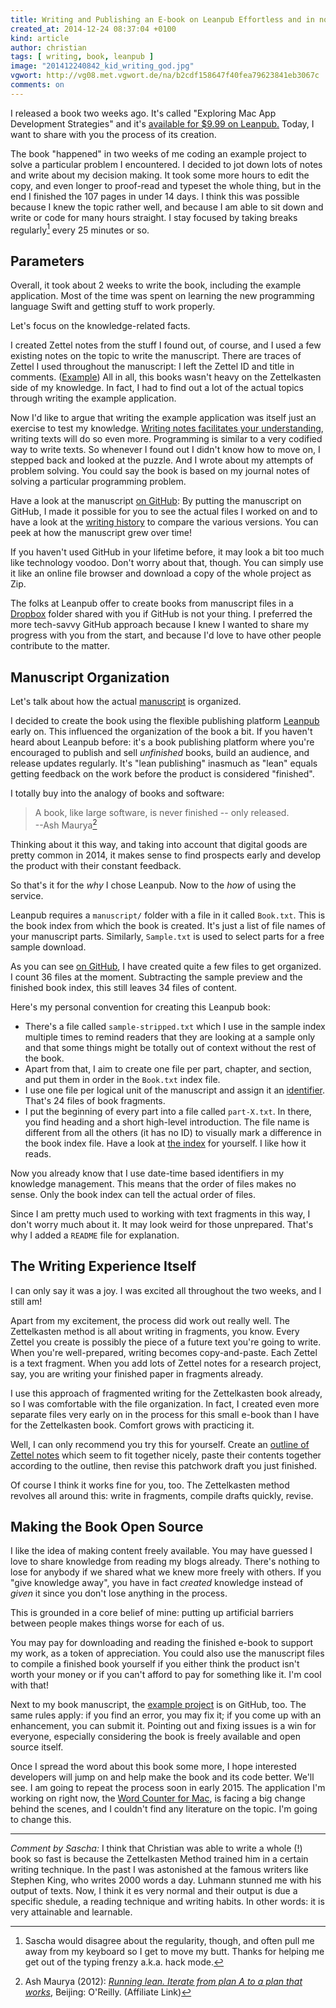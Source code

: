 ```yaml
---
title: Writing and Publishing an E-book on Leanpub Effortless and in no Time
created_at: 2014-12-24 08:37:04 +0100
kind: article
author: christian
tags: [ writing, book, leanpub ]
image: "201412240842_kid_writing_god.jpg"
vgwort: http://vg08.met.vgwort.de/na/b2cdf158647f40fea79623841eb3067c
comments: on
---
```



I released a book two weeks ago. It's called "Exploring Mac App Development Strategies" and it's [available for $9.99 on Leanpub.][book] Today, I want to share with you the process of its creation.

The book "happened" in two weeks of me coding an example project to solve a particular problem I encountered. I decided to jot down lots of notes and write about my decision making. It took some more hours to edit the copy, and even longer to proof-read and typeset the whole thing, but in the end I finished the 107 pages in under 14 days. I think this was possible because I knew the topic rather well, and because I am able to sit down and write or code for many hours straight. I stay focused by taking breaks regularly[^sascha] every 25 minutes or so. 

  [^sascha]: Sascha would disagree about the regularity, though, and often pull me away from my keyboard so I get to move my butt. Thanks for helping me get out of the typing frenzy a.k.a. hack mode. 

## Parameters

Overall, it took about 2 weeks to write the book, including the example application. Most of the time was spent on learning the new programming language Swift and getting stuff to work properly.

Let's focus on the knowledge-related facts.

I created Zettel notes from the stuff I found out, of course, and I used a few existing notes on the topic to write the manuscript. There are traces of Zettel I used throughout the manuscript: I left the Zettel ID and title in comments. ([Example][zettellink]) All in all, this books wasn't heavy on the Zettelkasten side of my knowledge. In fact, I had to find out a lot of the actual topics through writing the example application.

Now I'd like to argue that writing the example application was itself just an exercise to test my knowledge. [Writing notes facilitates your understanding][learn], writing texts will do so even more. Programming is similar to a very codified way to write texts. So whenever I found out I didn't know how to move on, I stepped back and looked at the puzzle. And I wrote about my attempts of problem solving. You could say the book is based on my journal notes of solving a particular programming problem.

Have a look at the manuscript [on GitHub][manuscript]:  By putting the manuscript on GitHub, I made it possible for you to see the actual files I worked on and to have a look at the [writing history][history] to compare the various versions. You can peek at how the manuscript grew over time!

If you haven't used GitHub in your lifetime before, it may look a bit too much like technology voodoo. Don't worry about that, though. You can simply use it like an online file browser and download a copy of the whole project as Zip.

The folks at Leanpub offer to create books from manuscript files in a [Dropbox][] folder shared with you if GitHub is not your thing. I preferred the more tech-savvy GitHub approach because I knew I wanted to share my progress with you from the start, and because I'd love to have other people contribute to the matter.

[learn]: http://christiantietze.de/posts/2014/02/learn-faster-by-writing-zettel-notes/
[zettellink]: https://github.com/DivineDominion/mac-appdev-book/blob/7abaca2ebadecfe6e2a56912759f2033ef9642e7/manuscript/201411190902%20use%20of%20tests.txt#L45
[manuscript]: https://github.com/DivineDominion/mac-appdev-book
[example]: https://github.com/DivineDominion/mac-appdev-code
[history]: https://github.com/DivineDominion/mac-appdev-book/commits/master
[dropbox]: https://db.tt/kgh4V4s

## Manuscript Organization

Let's talk about how the actual [manuscript][man] is organized.

I decided to create the book using the flexible publishing platform [Leanpub][] early on. This influenced the organization of the book a bit. If you haven't heard about Leanpub before: it's a book publishing platform where you're encouraged to publish and sell _unfinished_ books, build an audience, and release updates regularly. It's "lean publishing" inasmuch as "lean" equals getting feedback on the work before the product is considered "finished".

I totally buy into the analogy of books and software:

> A book, like large software, is never finished -- only released.  
> --Ash Maurya[^maurya2013lean]

Thinking about it this way, and taking into account that digital goods are pretty common in 2014, it makes sense to find prospects early and develop the product with their constant feedback.

So that's it for the _why_ I chose Leanpub. Now to the _how_ of using the service.

Leanpub requires a `manuscript/` folder with a file in it called `Book.txt`. This is the book index from which the book is created. It's just a list of file names of your manuscript parts. Similarly, `Sample.txt` is used to select parts for a free sample download.

As you can see [on GitHub][man], I have created quite a few files to get organized. I count 36 files at the moment. Subtracting the sample preview and the finished book index, this still leaves 34 files of content.

Here's my personal convention for creating this Leanpub book:

* There's a file called `sample-stripped.txt` which I use in the sample index multiple times to remind readers that they are looking at a sample only and that some things might be totally out of context without the rest of the book.
* Apart from that, I aim to create one file per part, chapter, and section, and put them in order in the `Book.txt` index file.
* I use one file per logical unit of the manuscript and assign it an [identifier][id]. That's 24 files of book fragments.
* I put the beginning of every part into a file called `part-X.txt`. In there, you find heading and a short high-level introduction. The file name is different from all the others (it has no ID) to visually mark a difference in the book index file. Have a look at [the index][bkindex] for yourself. I like how it reads.

Now you already know that I use date-time based identifiers in my knowledge management. This means that the order of files makes no sense. Only the book index can tell the actual order of files.

Since I am pretty much used to working with text fragments in this way, I don't worry much about it. It may look weird for those unprepared. That's why I added a `README` file for explanation.

[man]: https://github.com/DivineDominion/mac-appdev-book/tree/master/manuscript
[leanpub]: http://leanpub.com
[bkindex]: https://github.com/DivineDominion/mac-appdev-book/blob/master/manuscript/Book.txt
[runlean]: http://www.amazon.com/gp/product/1449305172/ref=as_li_tl?ie=UTF8&camp=1789&creative=390957&creativeASIN=1449305172&linkCode=as2&tag=ctzettelkasten-20&linkId=C73YRQIF4GXNIHVC

[^maurya2013lean]: Ash Maurya (2012):  _[Running lean. Iterate from plan A to a plan that works][runlean]_, Beijing: O'Reilly. (Affiliate Link)

## The Writing Experience Itself

I can only say it was a joy. I was excited all throughout the two weeks, and I still am!

Apart from my excitement, the process did work out really well. The Zettelkasten method is all about writing in fragments, you know. Every Zettel you create is possibly the piece of a future text you're going to write. When you're well-prepared, writing becomes copy-and-paste. Each Zettel is a text fragment. When you add lots of Zettel notes for a research project, say, you are writing your finished paper in fragments already.

I use this approach of fragmented writing for the Zettelkasten book already, so I was comfortable with the file organization. In fact, I created even more separate files very early on in the process for this small e-book than I have for the Zettelkasten book. Comfort grows with practicing it.

Well, I can only recommend you try this for yourself. Create an [outline of Zettel notes](/posts/write-book-without-even-trying-so-hard/) which seem to fit together nicely, paste their contents together according to the outline, then revise this patchwork draft you just finished.

Of course I think it works fine for you, too. The Zettelkasten method revolves all around this: write in fragments, compile drafts quickly, revise.

## Making the Book Open Source

I like the idea of making content freely available. You may have guessed I love to share knowledge from reading my blogs already. There's nothing to lose for anybody if we shared what we knew more freely with others. If you "give knowledge away", you have in fact _created_ knowledge instead of _given_ it since you don't lose anything in the process.

This is grounded in a core belief of mine: putting up artificial barriers between people makes things worse for each of us. 

You may pay for downloading and reading the finished e-book to support my work, as a token of appreciation. You could also use the manuscript files to compile a finished book yourself if you either think the product isn't worth your money or if you can't afford to pay for something like it. I'm cool with that!

Next to my book manuscript, the [example project][example] is on GitHub, too. The same rules apply: if you find an error, you may fix it; if you come up with an enhancement, you can submit it. Pointing out and fixing issues is a win for everyone, especially considering the book is freely available and open source itself.

Once I spread the word about this book some more, I hope interested developers will jump on and help make the book and its code better. We'll see. I am going to repeat the process soon in early 2015. The application I'm working on right now, the [Word Counter for Mac](http://wordcounterapp.com), is facing a big change behind the scenes, and I couldn't find any literature on the topic. I'm going to change this.

[book]: https://leanpub.com/develop-mac-apps-clean-architecture-swift
[id]: http://christiantietze.de/posts/2014/02/add-identity/

[fork]: https://guides.github.com/activities/forking/
[prq]: https://guides.github.com/activities/forking/#making-a-pull-request

---

_Comment by Sascha:_ I think that Christian was able to write a whole (!) book so fast is because the Zettelkasten Method trained him in a certain writing technique. In the past I was astonished at the famous writers like Stephen King, who writes 2000 words a day. Luhmann stunned me with his output of texts. Now, I think it es very normal and their output is due a specific shedule, a reading technique and writing habits. In other words: it is very attainable and learnable.

